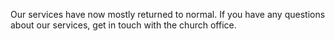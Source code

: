 ---
---
Our services have now mostly returned to normal. If you have any questions about our services, get in touch with the church office.
